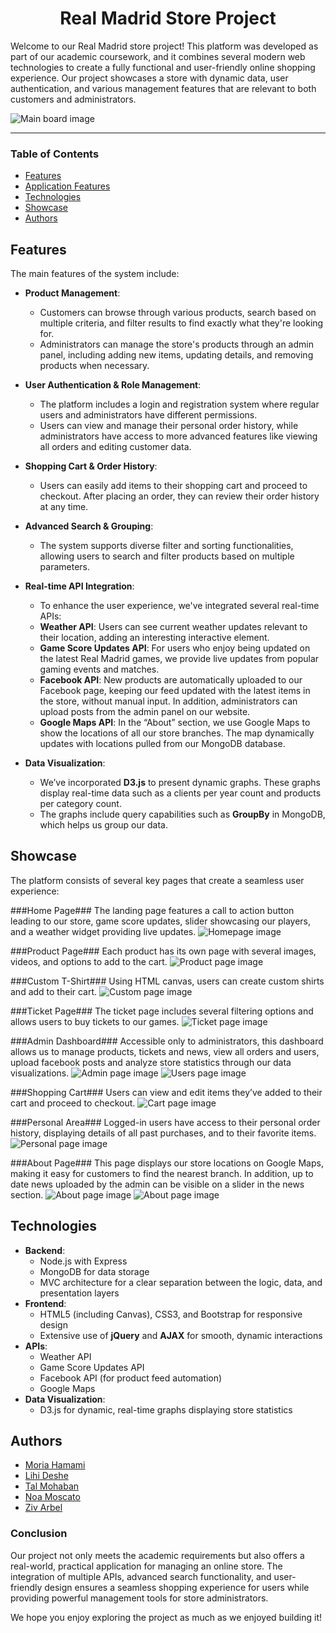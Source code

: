 <div id="header" align="center">
    <h1>Real Madrid Store Project</h1>
</div>

Welcome to our Real Madrid store project! This platform was developed as part of our academic coursework, and it combines several modern web technologies to create a fully functional and user-friendly online shopping experience. Our project showcases a store with dynamic data, user authentication, and various management features that are relevant to both customers and administrators.

![Main board image](public/styles/imgs/readme/home-page.png "Board-main-page")
___

### Table of Contents
- [Features](#features)
- [Application Features](#application-features)
- [Technologies](#technologies)
- [Showcase](#showcase)
- [Authors](#authors)

## Features
The main features of the system include:

- **Product Management**: 
   - Customers can browse through various products, search based on multiple criteria, and filter results to find exactly what they're looking for.
   - Administrators can manage the store's products through an admin panel, including adding new items, updating details, and removing products when necessary.

- **User Authentication & Role Management**:
   - The platform includes a login and registration system where regular users and administrators have different permissions.
   - Users can view and manage their personal order history, while administrators have access to more advanced features like viewing all orders and editing customer data.

- **Shopping Cart & Order History**:
   - Users can easily add items to their shopping cart and proceed to checkout. After placing an order, they can review their order history at any time.

- **Advanced Search & Grouping**:
   - The system supports diverse filter and sorting functionalities, allowing users to search and filter products based on multiple parameters. 
   
- **Real-time API Integration**:
   - To enhance the user experience, we've integrated several real-time APIs:
   - **Weather API**: Users can see current weather updates relevant to their location, adding an interesting interactive element.
   - **Game Score Updates API**: For users who enjoy being updated on the latest Real Madrid games, we provide live updates from popular gaming events and matches.
   - **Facebook API**: New products are automatically uploaded to our Facebook page, keeping our feed updated with the latest items in the store, without manual input. In addition, administrators can upload posts from the admin panel on our website.
   - **Google Maps API**: In the “About” section, we use Google Maps to show the locations of all our store branches. The map dynamically updates with locations pulled from our MongoDB database.
       
- **Data Visualization**:
   - We’ve incorporated **D3.js** to present dynamic graphs. These graphs display real-time data such as a clients per year count and products per category count.
   - The graphs include query capabilities such as **GroupBy** in MongoDB, which helps us group our data.

## Showcase
The platform consists of several key pages that create a seamless user experience:

###Home Page###
The landing page features a call to action button leading to our store, game score updates, slider showcasing our players, and a weather widget providing live updates.
![Homepage image](public/styles/imgs/readme/home-page2.png "Home-page")

###Product Page###
Each product has its own page with several images, videos, and options to add to the cart.
![Product page image](public/styles/imgs/readme/product-page.png "Product-page")

###Custom T-Shirt###
Using HTML canvas, users can create custom shirts and add to their cart.
![Custom page image](public/styles/imgs/readme/custom-page.png "Custom-page")

###Ticket Page###
The ticket page includes several filtering options and allows users to buy tickets to our games.
![Ticket page image](public/styles/imgs/readme/ticket-page.png "Ticket-page")

###Admin Dashboard###
Accessible only to administrators, this dashboard allows us to manage products, tickets and news, view all orders and users, upload facebook posts and analyze store statistics through our data visualizations.
![Admin page image](public/styles/imgs/readme/admin-page.png "Admin-page")
![Users page image](public/styles/imgs/readme/users-page.png "Users-page")

###Shopping Cart###
Users can view and edit items they’ve added to their cart and proceed to checkout.
![Cart page image](public/styles/imgs/readme/cart-page.png "Cart-page")

###Personal Area###
Logged-in users have access to their personal order history, displaying details of all past purchases, and to their favorite items. 
![Personal page image](public/styles/imgs/readme/personal-page.png "Personal-page")

###About Page###
This page displays our store locations on Google Maps, making it easy for customers to find the nearest branch. In addition, up to date news uploaded by the admin can be visible on a slider in the news section. 
![About page image](public/styles/imgs/readme/about-page.png "About-page")
![About page image](public/styles/imgs/readme/about-page2.png "About-page")

## Technologies
- **Backend**: 
  - Node.js with Express
  - MongoDB for data storage
  - MVC architecture for a clear separation between the logic, data, and presentation layers
- **Frontend**:
  - HTML5 (including Canvas), CSS3, and Bootstrap for responsive design
  - Extensive use of **jQuery** and **AJAX** for smooth, dynamic interactions
- **APIs**:
  - Weather API
  - Game Score Updates API
  - Facebook API (for product feed automation)
  - Google Maps
- **Data Visualization**: 
  - D3.js for dynamic, real-time graphs displaying store statistics

## Authors
 - [Moria Hamami](https://github.com/MoriaHamami)
 - [Lihi Deshe](https://github.com/lihideshe)
 - [Tal Mohaban](https://github.com/Talmohaban)
 - [Noa Moscato](https://github.com/Noamos321)
 - [Ziv Arbel](https://github.com/Zivarbel)

### Conclusion
Our project not only meets the academic requirements but also offers a real-world, practical application for managing an online store. The integration of multiple APIs, advanced search functionality, and user-friendly design ensures a seamless shopping experience for users while providing powerful management tools for store administrators.

We hope you enjoy exploring the project as much as we enjoyed building it!
